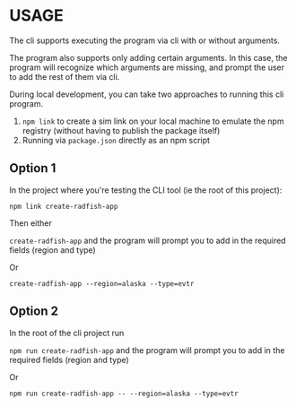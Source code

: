 # USAGE

The cli supports executing the program via cli with or without arguments.

The program also supports only adding certain arguments. In this case, the program will recognize which arguments are missing, and prompt the user to add the rest of them via cli.

During local development, you can take two approaches to running this cli program.

1. `npm link` to create a sim link on your local machine to emulate the npm registry (without having to publish the package itself)
2. Running via `package.json` directly as an npm script

## Option 1

In the project where you're testing the CLI tool (ie the root of this project):

`npm link create-radfish-app`

Then either

`create-radfish-app` and the program will prompt you to add in the required fields (region and type)

Or

`create-radfish-app --region=alaska --type=evtr`

## Option 2

In the root of the cli project run

`npm run create-radfish-app` and the program will prompt you to add in the required fields (region and type)

Or

`npm run create-radfish-app -- --region=alaska --type=evtr`
